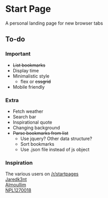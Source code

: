 # Start Page
A personal landing page for new browser tabs

<!-- A image will go here -->

## To-do
### Important
+ ~~List bookmarks~~
+ Display time
+ Minimalistic style  
  + flex or ~~cssgrid~~
+ Mobile friendly
### Extra
+ Fetch weather
+ Search bar
+ Inspirational quote
+ Changing background
+ ~~Parse bookmarks from list~~ 
  + Use jquery? Other data structure?
  + Sort bookmarks
  + Use .json file instead of js object

### Inspiration
The various users on [/r/startpages](https://www.reddit.com/r/startpages/)  
[Jaredk3nt](https://github.com/Jaredk3nt/homepage)  
[Almoullim](https://github.com/Almoullim/Blue-White)  
[NPL1270018](https://gitlab.escmx.net/NPL1270018/startpage)
